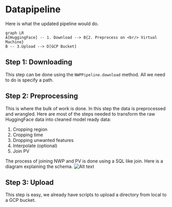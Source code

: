 # Datapipeline
Here is what the updated pipeline would do.
```mermaid
graph LR
A[HuggingFace] -- 1. Download --> B{2. Preprocess on <br/> Virtual Machine}
B -- 3.Upload --> D[GCP Bucket]
```
## Step 1: Downloading
This step can be done using the `NWPPipeline.download` method. All we need to do is specify a path.
## Step 2: Preprocessing
This is where the bulk of work is done. In this step the data is preprocessed and wrangled. Here are most of the steps needed to transform the raw HuggingFace data into cleaned model ready data:
1.	Cropping region
2.	Cropping time
3.	Dropping unwanted features
4.	Interpolate (optional)
6.	Join PV

The process of joining NWP and PV is done using a SQL like join. Here is a diagram explaining the schema.
![Alt text](image.png)
## Step 3: Upload
This step is easy, we already have scripts to upload a directory from local to a GCP bucket.